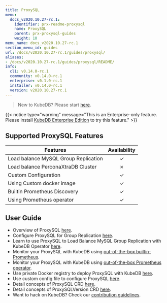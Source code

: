 ```yaml
---
title: ProxySQL
menu:
  docs_v2020.10.27-rc.1:
    identifier: prx-readme-proxysql
    name: ProxySQL
    parent: prx-proxysql-guides
    weight: 10
menu_name: docs_v2020.10.27-rc.1
section_menu_id: guides
url: /docs/v2020.10.27-rc.1/guides/proxysql/
aliases:
- /docs/v2020.10.27-rc.1/guides/proxysql/README/
info:
  cli: v0.14.0-rc.1
  community: v0.14.0-rc.1
  enterprise: v0.1.0-rc.1
  installer: v0.14.0-rc.1
  version: v2020.10.27-rc.1
---
```


> New to KubeDB? Please start [here](/docs/v2020.10.27-rc.1/README).

{{< notice type="warning" message="This is an Enterprise-only feature. Please install [KubeDB Enterprise Edition](/docs/v2020.10.27-rc.1/setup/install/enterprise) to try this feature." >}}

## Supported ProxySQL Features

| Features                             | Availability |
| ------------------------------------ | :----------: |
| Load balance MySQL Group Replication |   &#10003;   |
| Load balance PerconaXtraDB Cluster   |   &#10007;   |
| Custom Configuration                 |   &#10003;   |
| Using Custom docker image            |   &#10003;   |
| Builtin Prometheus Discovery         |   &#10003;   |
| Using Prometheus operator            |   &#10003;   |

## User Guide

- Overview of ProxySQL [here](/docs/v2020.10.27-rc.1/guides/proxysql/overview/overview).
- Configure ProxySQL for Group Replication [here](/docs/v2020.10.27-rc.1/guides/proxysql/overview/configure-proxysql).
- Learn to use ProxySQL to Load Balance MySQL Group Replication with KubeDB Operator [here](/docs/v2020.10.27-rc.1/guides/proxysql/quickstart/load-balance-mysql-group-replication).
- Monitor your ProxySQL with KubeDB using [out-of-the-box builtin-Prometheus](/docs/v2020.10.27-rc.1/guides/proxysql/monitoring/using-builtin-prometheus).
- Monitor your ProxySQL with KubeDB using [out-of-the-box Prometheus operator](/docs/v2020.10.27-rc.1/guides/proxysql/monitoring/using-prometheus-operator).
- Use private Docker registry to deploy ProxySQL with KubeDB [here](/docs/v2020.10.27-rc.1/guides/proxysql/private-registry/using-private-registry).
- Use custom config file to configure ProxySQL [here](/docs/v2020.10.27-rc.1/guides/proxysql/configuration/using-config-file).
- Detail concepts of ProxySQL CRD [here](/docs/v2020.10.27-rc.1/guides/proxysql/concepts/proxysql).
- Detail concepts of ProxySQLVersion CRD [here](/docs/v2020.10.27-rc.1/guides/proxysql/concepts/catalog).
- Want to hack on KubeDB? Check our [contribution guidelines](/docs/v2020.10.27-rc.1/CONTRIBUTING).
